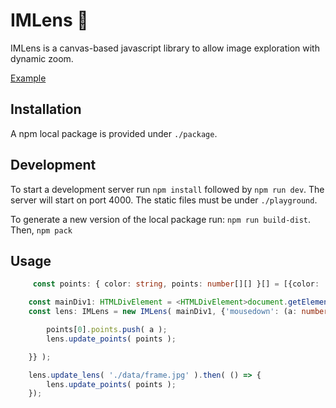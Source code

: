 # IMLens :mag_right:

IMLens is a canvas-based javascript library to allow image exploration with dynamic zoom.

[Example](https://github.com/joaorulff/MLVideo/assets/7430591/447d3559-61ec-4252-bee3-3036f24ddcb3)

## Installation

A npm local package is provided under ``./package``.

## Development

To start a development server run ``npm install`` followed by ``npm run dev``. The server will start on port 4000. The static files must be under ``./playground``.

To generate a new version of the local package run: ```npm run build-dist```. Then, ```npm pack```

## Usage


```typescript
     const points: { color: string, points: number[][] }[] = [{color: 'red', points: []}];

    const mainDiv1: HTMLDivElement = <HTMLDivElement>document.getElementById('main-div-1');
    const lens: IMLens = new IMLens( mainDiv1, {'mousedown': (a: number[]) => {

        points[0].points.push( a );
        lens.update_points( points );

    }} );

    lens.update_lens( './data/frame.jpg' ).then( () => {
        lens.update_points( points );
    });
```





